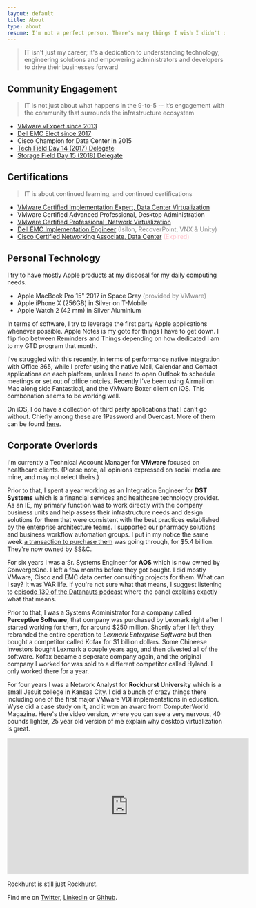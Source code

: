 ```yaml
---
layout: default
title: About
type: about
resume: I'm not a perfect person. There's many things I wish I didn't do. Like reboot the wrong ESX host that one time...
---
```


> IT isn't just my career; it's a dedication to understanding technology, engineering solutions and empowering administrators and developers to drive their businesses forward

## Community Engagement

> IT is not just about what happens in the 9-to-5 -- it’s engagement with the community that surrounds the infrastructure ecosystem

* [VMware vExpert since 2013](https://vexpert.vmware.com/directory/1494)
* [Dell EMC Elect since 2017](https://community.emc.com/docs/DOC-57425)
* Cisco Champion for Data Center in 2015
* [Tech Field Day 14 (2017) Delegate](http://techfieldday.com/event/tfd14/)
* [Storage Field Day 15 (2018) Delegate](http://techfieldday.com/event/sfd15/)

## Certifications

> IT is about continued learning, and continued certifications

* [VMware Certified Implementation Expert, Data Center Virtualization](https://www.youracclaim.com/badges/ca1312aa-5453-4aca-b63a-5653d2fa2f49/public_url)
* VMware Certified Advanced Professional, Desktop Administration
* [VMware Certified Professional, Network Virtualization](https://www.youracclaim.com/badges/ff6ddaa9-4b94-4574-a9a6-809506df848d/public_url)
* [Dell EMC Implementation Engineer](https://www.youracclaim.com/badges/23cfea7d-2262-47f5-9962-97fc419077db/public_url) <font color="gray">(Isilon, RecoverPoint, VNX & Unity)</font>
* [Cisco Certified Networking Associate, Data Center](https://www.youracclaim.com/badges/169cdfe6-6e4e-4851-a102-eb100ef219d4/public_url) <font color="pink">(Expired)</font>

## Personal Technology

I try to have mostly Apple products at my disposal for my daily computing needs.

* Apple MacBook Pro 15" 2017 in Space Gray <font color="gray">(provided by VMware)</font>
* Apple iPhone X (256GB) in Silver on T-Mobile
* Apple Watch 2 (42 mm) in Silver Aluminium

In terms of software, I try to leverage the first party Apple applications whenever possible. Apple Notes is my goto for things I have to get down. I flip flop between Reminders and Things depending on how dedicated I am to my GTD program that month. 

I've struggled with this recently, in terms of performance native integration with Office 365, while I prefer using the native Mail, Calendar and Contact applications on each platform, unless I need to open Outlook to schedule meetings or set out of office notcies. Recently I've been using Airmail on Mac along side Fantastical, and the VMware Boxer client on iOS. This combonation seems to be working well.

On iOS, I do have a collection of third party applications that I can't go without. Chiefly among these are 1Password and Overcast. More of them can be found [here](https://vmstan.com/my-top-10-ios-apps-7887c2973b67).

## Corporate Overlords

I'm currently a Technical Account Manager for **VMware** focused on healthcare clients. (Please note, all opinions expressed on social media are mine, and may not relect theirs.)

Prior to that, I spent a year working as an Integration Engineer for **DST Systems** which is a financial services and healthcare technology provider. As an IE, my primary function was to work directly with the company business units and help assess their infrastructure needs and design solutions for them that were consistent with the best practices established by the enterprise architecture teams. I supported our pharmacy solutions and business workflow automation groups. I put in my notice the same week [a transaction to purchase them](https://www.wsj.com/articles/ss-c-technologies-to-acquire-dst-systems-1515673275) was going through, for $5.4 billion. They're now owned by SS&C.

For six years I was a Sr. Systems Engineer for **AOS** which is now owned by ConvergeOne. I left a few months before they got bought. I did mostly VMware, Cisco and EMC data center consulting projects for them. What can I say? It was VAR life. If you're not sure what that means, I suggest listening to [episode 130 of the Datanauts podcast](https://overcast.fm/+E_k8gB8Qs) where the panel explains exactly what that means.

Prior to that, I was a Systems Administrator for a company called **Perceptive Software**, that company was purchased by Lexmark right after I started working for them, for around $250 million. Shortly after I left they rebranded the entire operation to _Lexmark Enterprise Software_ but then bought a competitor called Kofax for $1 billion dollars. Some Chineese investors bought Lexmark a couple years ago, and then divested all of the software. Kofax became a seperate company again, and the original company I worked for was sold to a different competitor called Hyland. I only worked there for a year.

For four years I was a Network Analyst for **Rockhurst University** which is a small Jesuit college in Kansas City. I did a bunch of crazy things there including one of the first major VMware VDI implementations in education. Wyse did a case study on it, and it won an award from ComputerWorld Magazine. Here's the video version, where you can see a very nervous, 40 pounds lighter, 25 year old version of me explain why desktop virtualization is great.

<iframe width="560" height="315" src="https://www.youtube-nocookie.com/embed/H-an65Pmwbs" frameborder="0" allow="autoplay; encrypted-media" allowfullscreen></iframe>

Rockhurst is still just Rockhurst.

Find me on [Twitter](https://twitter.com/vmstan), [LinkedIn](https://linkedin.com/in/stanclift) or&nbsp;[Github](https://github.com/vmstan).
